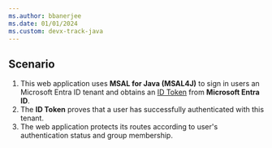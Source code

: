 ```yaml
---
ms.author: bbanerjee
ms.date: 01/01/2024
ms.custom: devx-track-java
---
```


## Scenario

1. This web application uses **MSAL for Java (MSAL4J)** to sign in users an Microsoft Entra ID tenant and obtains an [ID Token](/en-us/entra/identity-platform/id-tokens) from **Microsoft Entra ID**.
2. The **ID Token** proves that a user has successfully authenticated with this tenant.
3. The web application protects its routes according to user's authentication status and group membership.

